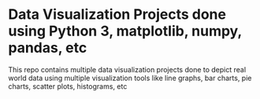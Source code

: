 # Data Visualization Projects done using Python 3, matplotlib, numpy, pandas, etc

This repo contains multiple data visualization projects done to depict real
world data using multiple visualization tools like line graphs, bar charts, pie
charts, scatter plots, histograms, etc
